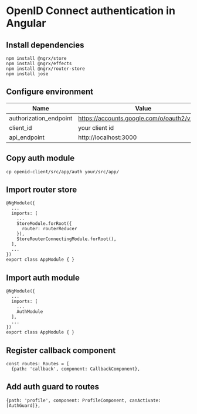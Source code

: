 # OpenID Connect authentication in Angular

## Install dependencies
```
npm install @ngrx/store
npm install @ngrx/effects
npm install @ngrx/router-store
npm install jose
```

## Configure environment
Name | Value
-----|--------------------------
authorization_endpoint | https://accounts.google.com/o/oauth2/v2/auth
client_id | your client id
api_endpoint | http://localhost:3000

## Copy auth module
```
cp openid-client/src/app/auth your/src/app/
```

## Import router store
```
@NgModule({
  ...
  imports: [
    ...
    StoreModule.forRoot({
      router: routerReducer
    }),
    StoreRouterConnectingModule.forRoot(),
  ],
  ...
})
export class AppModule { }
```

## Import auth module
```
@NgModule({
  ...
  imports: [
    ...
    AuthModule
  ],
  ...
})
export class AppModule { }
```

## Register callback component
```
const routes: Routes = [
  {path: 'callback', component: CallbackComponent},
```

## Add auth guard to routes
```
{path: 'profile', component: ProfileComponent, canActivate: [AuthGuard]},
```
